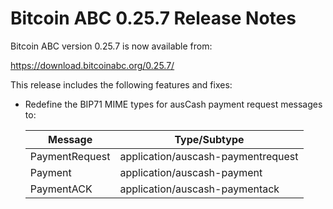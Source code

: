# Bitcoin ABC 0.25.7 Release Notes

Bitcoin ABC version 0.25.7 is now available from:

  <https://download.bitcoinabc.org/0.25.7/>

This release includes the following features and fixes:
- Redefine the BIP71 MIME types for ausCash payment request messages to:

    | Message        | Type/Subtype                     |
    |----------------|----------------------------------|
    | PaymentRequest | application/auscash-paymentrequest |
    | Payment        | application/auscash-payment        |
    | PaymentACK     | application/auscash-paymentack     |
